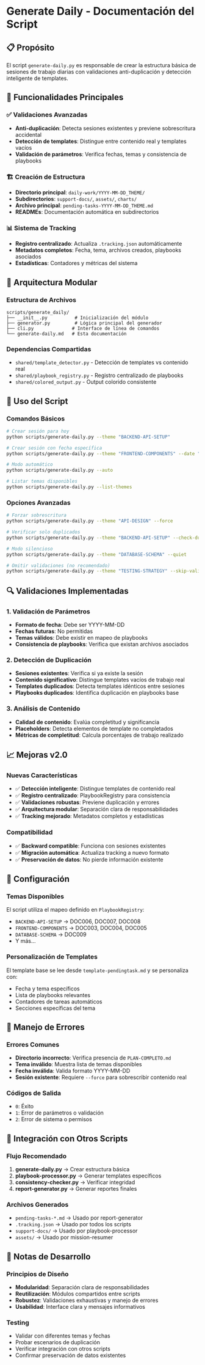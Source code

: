 # Generate Daily - Documentación del Script

## 📋 Propósito

El script `generate-daily.py` es responsable de crear la estructura básica de sesiones de trabajo diarias con validaciones anti-duplicación y detección inteligente de templates.

## 🎯 Funcionalidades Principales

### ✅ Validaciones Avanzadas
- **Anti-duplicación**: Detecta sesiones existentes y previene sobrescritura accidental
- **Detección de templates**: Distingue entre contenido real y templates vacíos
- **Validación de parámetros**: Verifica fechas, temas y consistencia de playbooks

### 🏗️ Creación de Estructura
- **Directorio principal**: `daily-work/YYYY-MM-DD_THEME/`
- **Subdirectorios**: `support-docs/`, `assets/`, `charts/`
- **Archivo principal**: `pending-tasks-YYYY-MM-DD_THEME.md`
- **READMEs**: Documentación automática en subdirectorios

### 📊 Sistema de Tracking
- **Registro centralizado**: Actualiza `.tracking.json` automáticamente
- **Metadatos completos**: Fecha, tema, archivos creados, playbooks asociados
- **Estadísticas**: Contadores y métricas del sistema

## 🔧 Arquitectura Modular

### Estructura de Archivos
```
scripts/generate_daily/
├── __init__.py          # Inicialización del módulo
├── generator.py         # Lógica principal del generador
├── cli.py              # Interface de línea de comandos
└── generate-daily.md   # Esta documentación
```

### Dependencias Compartidas
- `shared/template_detector.py` - Detección de templates vs contenido real
- `shared/playbook_registry.py` - Registro centralizado de playbooks
- `shared/colored_output.py` - Output colorido consistente

## 🚀 Uso del Script

### Comandos Básicos
```bash
# Crear sesión para hoy
python scripts/generate-daily.py --theme "BACKEND-API-SETUP"

# Crear sesión con fecha específica
python scripts/generate-daily.py --theme "FRONTEND-COMPONENTS" --date "2025-01-22"

# Modo automático
python scripts/generate-daily.py --auto

# Listar temas disponibles
python scripts/generate-daily.py --list-themes
```

### Opciones Avanzadas
```bash
# Forzar sobrescritura
python scripts/generate-daily.py --theme "API-DESIGN" --force

# Verificar solo duplicados
python scripts/generate-daily.py --theme "BACKEND-API-SETUP" --check-duplicates

# Modo silencioso
python scripts/generate-daily.py --theme "DATABASE-SCHEMA" --quiet

# Omitir validaciones (no recomendado)
python scripts/generate-daily.py --theme "TESTING-STRATEGY" --skip-validation
```

## 🔍 Validaciones Implementadas

### 1. Validación de Parámetros
- **Formato de fecha**: Debe ser YYYY-MM-DD
- **Fechas futuras**: No permitidas
- **Temas válidos**: Debe existir en mapeo de playbooks
- **Consistencia de playbooks**: Verifica que existan archivos asociados

### 2. Detección de Duplicación
- **Sesiones existentes**: Verifica si ya existe la sesión
- **Contenido significativo**: Distingue templates vacíos de trabajo real
- **Templates duplicados**: Detecta templates idénticos entre sesiones
- **Playbooks duplicados**: Identifica duplicación en playbooks base

### 3. Análisis de Contenido
- **Calidad de contenido**: Evalúa completitud y significancia
- **Placeholders**: Detecta elementos de template no completados
- **Métricas de completitud**: Calcula porcentajes de trabajo realizado

## 📈 Mejoras v2.0

### Nuevas Características
- ✅ **Detección inteligente**: Distingue templates de contenido real
- ✅ **Registro centralizado**: PlaybookRegistry para consistencia
- ✅ **Validaciones robustas**: Previene duplicación y errores
- ✅ **Arquitectura modular**: Separación clara de responsabilidades
- ✅ **Tracking mejorado**: Metadatos completos y estadísticas

### Compatibilidad
- ✅ **Backward compatible**: Funciona con sesiones existentes
- ✅ **Migración automática**: Actualiza tracking a nuevo formato
- ✅ **Preservación de datos**: No pierde información existente

## 🔧 Configuración

### Temas Disponibles
El script utiliza el mapeo definido en `PlaybookRegistry`:
- `BACKEND-API-SETUP` → DOC006, DOC007, DOC008
- `FRONTEND-COMPONENTS` → DOC003, DOC004, DOC005
- `DATABASE-SCHEMA` → DOC009
- Y más...

### Personalización de Templates
El template base se lee desde `template-pendingtask.md` y se personaliza con:
- Fecha y tema específicos
- Lista de playbooks relevantes
- Contadores de tareas automáticos
- Secciones específicas del tema

## 🐛 Manejo de Errores

### Errores Comunes
- **Directorio incorrecto**: Verifica presencia de `PLAN-COMPLETO.md`
- **Tema inválido**: Muestra lista de temas disponibles
- **Fecha inválida**: Valida formato YYYY-MM-DD
- **Sesión existente**: Requiere `--force` para sobrescribir contenido real

### Códigos de Salida
- `0`: Éxito
- `1`: Error de parámetros o validación
- `2`: Error de sistema o permisos

## 🔄 Integración con Otros Scripts

### Flujo Recomendado
1. **generate-daily.py** → Crear estructura básica
2. **playbook-processor.py** → Generar templates específicos
3. **consistency-checker.py** → Verificar integridad
4. **report-generator.py** → Generar reportes finales

### Archivos Generados
- `pending-tasks-*.md` → Usado por report-generator
- `.tracking.json` → Usado por todos los scripts
- `support-docs/` → Usado por playbook-processor
- `assets/` → Usado por mission-resumer

## 📝 Notas de Desarrollo

### Principios de Diseño
- **Modularidad**: Separación clara de responsabilidades
- **Reutilización**: Módulos compartidos entre scripts
- **Robustez**: Validaciones exhaustivas y manejo de errores
- **Usabilidad**: Interface clara y mensajes informativos

### Testing
- Validar con diferentes temas y fechas
- Probar escenarios de duplicación
- Verificar integración con otros scripts
- Confirmar preservación de datos existentes
